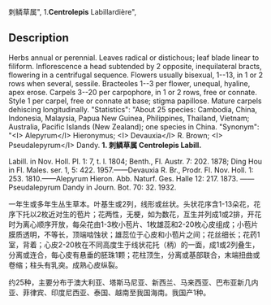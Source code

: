 刺鳞草属",
1.**Centrolepis** Labillardière",

## Description
Herbs annual or perennial. Leaves radical or distichous; leaf blade linear to filiform. Inflorescence a head subtended by 2 opposite, inequilateral bracts, flowering in a centrifugal sequence. Flowers usually bisexual, 1--13, in 1 or 2 rows when several, sessile. Bracteoles 1--3 per flower, unequal, hyaline, apex erose. Carpels 3--20 per carpophore, in 1 or 2 rows, free or connate. Style 1 per carpel, free or connate at base; stigma papillose. Mature carpels dehiscing longitudinally.
  "Statistics": "About 25 species: Cambodia, China, Indonesia, Malaysia, Papua New Guinea, Philippines, Thailand, Vietnam; Australia, Pacific Islands (New Zealand); one species in China.
  "Synonym": "&lt;I&gt; Alepyrum&lt;/I&gt; Hieronymus; &lt;I&gt; Devauxia&lt;/I&gt; R. Brown; &lt;I&gt; Pseudalepyrum&lt;/I&gt; Dandy.
**1. 刺鳞草属 Centrolepis Labill.**

Labill. in Nov. Holl. Pl. 1: 7, t. l. 1804; Benth., Fl. Austr. 7: 202. 1878; Ding Hou in Fl. Males. ser. 1, 5: 422. 1957.——Devauxia R. Br., Prodr. Fl. Nov. Holl. 1: 253. 1810.——Alepyrum Hieron. Abb. Naturf. Ges. Halle 12: 217. 1873. ——Pseudalepyrum Dandy in Journ. Bot. 70: 32. 1932.

一年生或多年生丛生草本。叶基生或2列，线形或丝状。头状花序含1-13朵花，花序下托以2枚近对生的苞片；花两性，无梗，如为数花，互生并列成1或2排，开花时为离心顺序开放，每朵花由1-3枚小苞片、1枚雄蕊和2-20枚心皮组成；小苞片膜质透明，不等长，顶端啮蚀状；雄蕊位于心皮和小苞片之间；花丝细长；花药1室，背着；心皮2-20枚在不同高度生于线状花托（柄）的一面，成1或2列叠生，分离或连合，每心皮有悬垂的胚珠1颗；花柱顶生，分离或基部联合，末端扭曲或卷缩；柱头有乳突。成熟心皮纵裂。

约25种，主要分布于澳大利亚、塔斯马尼亚、新西兰、马来西亚、巴布亚新几内亚、菲律宾、印度尼西亚、泰国、越南至我国海南。我国产1种。
